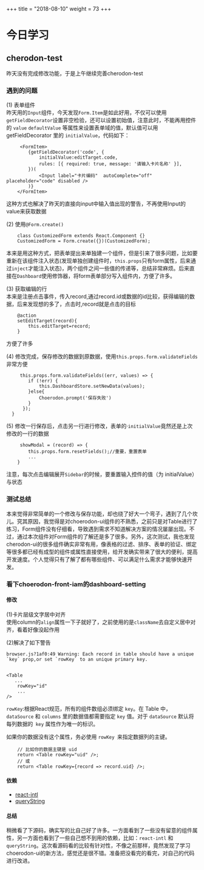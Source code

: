 +++
title = "2018-08-10"
weight = 73
+++  

# 今日学习  
## cherodon-test  
昨天没有完成修改功能，于是上午继续完善cherodon-test  
### 遇到的问题  
(1) 表单组件  
昨天用的`Input`组件，今天发现`Form.Item`是如此好用，不仅可以使用`getFieldDecorator`设置非空检验，还可以设置初始值，注意此时，不能再用控件的 `value` `defaultValue` 等属性来设置表单域的值，默认值可以用 getFieldDecorator 里的 `initialValue`，代码如下：   

         <FormItem>
            {getFieldDecorator('code', {
                initialValue:editTarget.code,
                rules: [{ required: true, message: '请输入卡片名称' }],
            })(
                <Input label="卡片编码"  autoComplete="off" placeholder="code" disabled />
            )}
        </FormItem>  

这种方式也解决了昨天的直接向input中输入值出现的警告，不再使用Input的value来获取数据   

(2)  使用`@Form.create()`  

        class CustomizedForm extends React.Component {}
        CustomizedForm = Form.create({})(CustomizedForm); 

本来是用这种方式，把表单提出来单独建一个组件，但是引来了很多问题，比如要重新在该组件注入状态(发现单独创建组件时，`this.props`只有form属性，后来通过`inject`才能注入状态)，两个组件之间一些值的传递等，总结非常麻烦。后来直接在`Dashboard`使用修饰器，将form表单部分写入组件内，方便了许多。  

(3) 获取编辑的行   
本来是注册点击事件，传入record,通过record.id或数据的id比较，获得编辑的数据，后来发现想的多了，点击时,record就是点击的目标   

        @action
        setEditTarget(record){
            this.editTarget=record;
        }

方便了许多   

(4) 修改完成，保存修改的数据到原数据，使用`this.props.form.validateFields`非常方便  

         this.props.form.validateFields((err, values) => {
            if (!err) {
                this.DashboardStore.setNewData(values);
            }else{
                Choerodon.prompt('保存失败')
            }
          });
      }

(5) 修改一行保存后，点击另一行进行修改，表单的·`initialValue`竟然还是上次修改的一行的数据  

         showModal = (record) => {
            this.props.form.resetFields();//重要，重置表单
            ...
        }

注意，每次点击编辑展开`Sidebar`的时候，要重置输入控件的值（为 initialValue）与状态  

### 测试总结  
本来觉得非常简单的一个修改与保存功能，却也绕了好大一个弯子，遇到了几个坎儿。究其原因，我觉得是对choerodon-ui组件的不熟悉，之前只是对Table进行了练习，Form组件没有仔细看，导致遇到需求不知道解决方案的情况屡屡出现。不过，通过本次组件对Form组件的了解还是多了很多。另外，这次测试，我也发现cherodon-ui的很多组件确实非常有用，像表格的过滤、排序、表单的验证、绑定等很多都已经有成型的组件或属性直接使用，给开发确实带来了很大的便利，提高开发速度。个人觉得只有了解了都有哪些组件、可以满足什么需求才能够快速开发。

### 看下choerodon-front-iam的dashboard-setting
#### 修改  
(1)卡片层级文字居中对齐  
使用column的`align`属性一下子就好了，之前使用的是`className`去自定义居中对齐，看着好像没起作用  

(2)解决了如下警告

    browser.js?1af0:49 Warning: Each record in table should have a unique `key` prop,or set `rowKey` to an unique primary key.


    <Table
       ...
        rowKey="id"
        ...
    />  
    
`rowKey`:根据React规范，所有的组件数组必须绑定 `key`。在 Table 中，`dataSource` 和 `columns` 里的数据值都需要指定 `key` 值。对于 `dataSource` 默认将每列数据的` key` 属性作为唯一的标识。

如果你的数据没有这个属性，务必使用 `rowKey `来指定数据列的主键。  

        // 比如你的数据主键是 uid
        return <Table rowKey="uid" />;
        // 或
        return <Table rowKey={record => record.uid} />;

#### 依赖  
* [react-intl](https://www.npmjs.com/package/react-intl)   
* [queryString](https://www.npmjs.com/package/query-string)  

#### 总结  
稍微看了下源码，确实写的比自己好了许多。一方面看到了一些没有留意的组件属性，另一方面也看到了一些自己想不到用的依赖，比如：`react-intl` 和 `queryString`。这次看源码看的比较有针对性，不像之前那样，竟然发现了学习choerodon-ui的新方法，感觉还是很不错。准备把没看完的看完，对自己的代码进行改进。